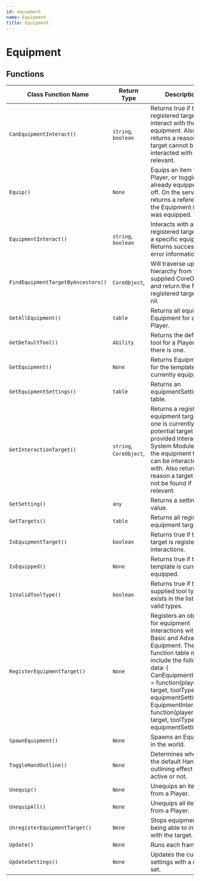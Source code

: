 ```yaml
---
id: equipment
name: Equipment
title: Equipment
---
```


# Equipment

## Functions

| Class Function Name | Return Type | Description | Tags |
| ------------------- | ----------- | ----------- | ---- |
| `CanEquipmentInteract()` | `string`, `boolean` | Returns true if the registered target can interact with the equipment. Also returns a reason the target cannot be interacted with if relevant. | None |
| `Equip()` | `None` | Equips an item to a Player, or toggles an already equipped item off. On the server this returns a reference to the Equipment if it was equipped. | None |
| `EquipmentInteract()` | `string`, `boolean` | Interacts with a registered target with a specific equipment. Returns success and error information. | None |
| `FindEquipmentTargetByAncestors()` | `CoreObject`,  | Will traverse up the hierarchy from the supplied CoreObject and return the first registered target or nil. | None |
| `GetAllEquipment()` | `table` | Returns all equipped Equipment for a Player. | None |
| `GetDefaultTool()` | `Ability` | Returns the default tool for a Player if there is one. | None |
| `GetEquipment()` | `None` | Returns Equipment for the template if it is currently equipped. | None |
| `GetEquipmentSettings()` | `table` | Returns an equipmentSettings table. | None |
| `GetInteractionTarget()` | `string`, `CoreObject`,  | Returns a registered equipment target if one is currently a potential target in the provided Interaction System Module and the equipment target can be interacted with. Also returns a reason a target could not be found if relevant. | None |
| `GetSetting()` | `any` | Returns a setting value. | None |
| `GetTargets()` | `table` | Returns all registered equipment targets. | None |
| `IsEquipmentTarget()` | `boolean` | Returns true if the target is registered for interactions. | None |
| `IsEquipped()` | `None` | Returns true if the template is currently equipped. | None |
| `IsValidToolType()` | `boolean` | Returns true if the supplied tool type exists in the list of valid types. | None |
| `RegisterEquipmentTarget()` | `None` | Registers an object for equipment interactions with Basic and Advanced Equipment. The function table must include the following data: {    CanEquipmentInteract = function(player, target, toolType, equipmentSettings),    EquipmentInteract = function(player, target, toolType, equipmentSettings) } | None |
| `SpawnEquipment()` | `None` | Spawns an Equipment in the world. | None |
| `ToggleHandOutline()` | `None` | Determines whether the default Hand Tool outlining effect is active or not. | None |
| `Unequip()` | `None` | Unequips an item from a Player. | None |
| `UnequipAll()` | `None` | Unequips all items from a Player. | None |
| `UnregisterEquipmentTarget()` | `None` | Stops equipment from being able to interact with the target. | None |
| `Update()` | `None` | Runs each frame. | None |
| `UpdateSettings()` | `None` | Updates the current settings with a new set. | None |
